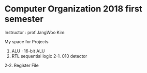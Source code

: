 # Computer Organization 2018 first semester

Instructor : prof.JangWoo Kim


My space for Projects

1. ALU : 16-bit ALU
2. RTL sequential logic
  2-1. 010 detector
  
  2-2. Register File
